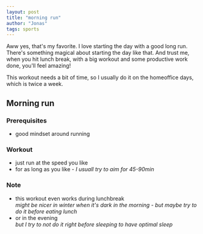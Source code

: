 ```yaml
---
layout: post
title: "morning run"
author: "Jonas"
tags: sports
---
```


Aww yes, that's my favorite. I love starting the day with a good long run. There's something magical about starting the day like that. And trust me, when you hit lunch break, with a big workout and some productive work done, you'll feel amazing! 

This workout needs a bit of time, so I usually do it on the homeoffice days, which is twice a week. 

## Morning run

### Prerequisites

- good mindset around running

### Workout

- just run at the speed you like
- for as long as you like - *I usuall try to aim for 45-90min* 


### Note

- this workout even works during lunchbreak  
*might be nicer in winter when it's dark in the morning - but maybe try to do it before eating lunch*
- or in the evening  
*but I try to not do it right before sleeping to have optimal sleep*


